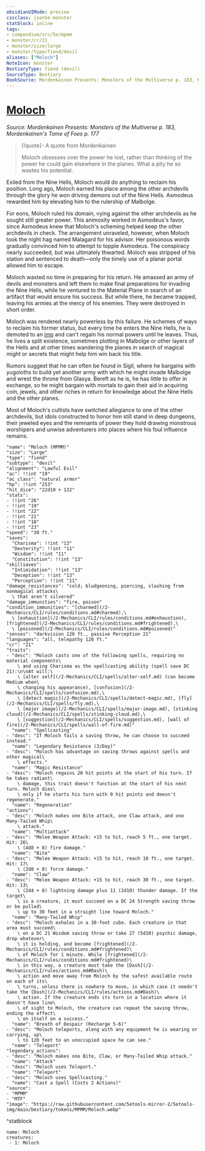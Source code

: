 ```yaml
---
obsidianUIMode: preview
cssclass: json5e-monster
statblock: inline
tags:
- compendium/src/5e/mpmm
- monster/cr/21
- monster/size/large
- monster/type/fiend/devil
aliases: ["Moloch"]
NoteIcon: monster
BestiaryType: fiend (devil)
SourceType: Bestiary
BookSource: Mordenkainen Presents: Monsters of the Multiverse p. 183, Mordenkainen's Tome of Foes p. 177
---
```

# [Moloch](2-Mechanics/CLI/bestiary/npc/moloch-mpmm.md)
*Source: Mordenkainen Presents: Monsters of the Multiverse p. 183, Mordenkainen's Tome of Foes p. 177*  

> [!quote]- A quote from Mordenkainen  
> 
> Moloch obsesses over the power he lost, rather than thinking of the power he could gain elsewhere in the planes. What a pity he so wastes his potential.

Exiled from the Nine Hells, Moloch would do anything to reclaim his position. Long ago, Moloch earned his place among the other archdevils through the glory he won driving demons out of the Nine Hells. Asmodeus rewarded him by elevating him to the rulership of Malbolge.

For eons, Moloch ruled his domain, vying against the other archdevils as he sought still greater power. This animosity worked in Asmodeus's favor, since Asmodeus knew that Moloch's scheming helped keep the other archdevils in check. The arrangement unraveled, however, when Moloch took the night hag named Malagard for his advisor. Her poisonous words gradually convinced him to attempt to topple Asmodeus. The conspiracy nearly succeeded, but was ultimately thwarted. Moloch was stripped of his station and sentenced to death—only the timely use of a planar portal allowed him to escape.

Moloch wasted no time in preparing for his return. He amassed an army of devils and monsters and left them to make final preparations for invading the Nine Hells, while he ventured to the Material Plane in search of an artifact that would ensure his success. But while there, he became trapped, leaving his armies at the mercy of his enemies. They were destroyed in short order.

Moloch was rendered nearly powerless by this failure. He schemes of ways to reclaim his former status, but every time he enters the Nine Hells, he is demoted to an [imp](/2-Mechanics/CLI/bestiary/fiend/imp.md) and can't regain his normal powers until he leaves. Thus, he lives a split existence, sometimes plotting in Malbolge or other layers of the Hells and at other times wandering the planes in search of magical might or secrets that might help him win back his title.

Rumors suggest that he can often be found in Sigil, where he bargains with yugoloths to build yet another army with which he might invade Malbolge and wrest the throne from Glasya. Bereft as he is, he has little to offer in exchange, so he might bargain with mortals to gain their aid in acquiring coin, jewels, and other riches in return for knowledge about the Nine Hells and the other planes.

Most of Moloch's cultists have switched allegiance to one of the other archdevils, but idols constructed to honor him still stand in deep dungeons, their jeweled eyes and the remnants of power they hold drawing monstrous worshipers and unwise adventurers into places where his foul influence remains.

```statblock
"name": "Moloch (MPMM)"
"size": "Large"
"type": "fiend"
"subtype": "devil"
"alignment": "Lawful Evil"
"ac": !!int "19"
"ac_class": "natural armor"
"hp": !!int "253"
"hit_dice": "22d10 + 132"
"stats":
- !!int "26"
- !!int "19"
- !!int "22"
- !!int "21"
- !!int "18"
- !!int "23"
"speed": "30 ft."
"saves":
  "Charisma": !!int "13"
  "Dexterity": !!int "11"
  "Wisdom": !!int "11"
  "Constitution": !!int "13"
"skillsaves":
  "Intimidation": !!int "13"
  "Deception": !!int "13"
  "Perception": !!int "11"
"damage_resistances": "cold; bludgeoning, piercing, slashing from nonmagical attacks\
  \ that aren't silvered"
"damage_immunities": "fire, poison"
"condition_immunities": "[charmed](/2-Mechanics/CLI/rules/conditions.md#charmed),\
  \ [exhaustion](/2-Mechanics/CLI/rules/conditions.md#exhaustion), [frightened](/2-Mechanics/CLI/rules/conditions.md#frightened),\
  \ [poisoned](/2-Mechanics/CLI/rules/conditions.md#poisoned)"
"senses": "darkvision 120 ft., passive Perception 21"
"languages": "all, telepathy 120 ft."
"cr": "21"
"traits":
- "desc": "Moloch casts one of the following spells, requiring no material components\
    \ and using Charisma as the spellcasting ability (spell save DC 21):\n\nAt will:\
    \ [alter self](/2-Mechanics/CLI/spells/alter-self.md) (can become Medium when\
    \ changing his appearance), [confusion](/2-Mechanics/CLI/spells/confusion.md),\
    \ [detect magic](/2-Mechanics/CLI/spells/detect-magic.md), [fly](/2-Mechanics/CLI/spells/fly.md),\
    \ [major image](/2-Mechanics/CLI/spells/major-image.md), [stinking cloud](/2-Mechanics/CLI/spells/stinking-cloud.md),\
    \ [suggestion](/2-Mechanics/CLI/spells/suggestion.md), [wall of fire](/2-Mechanics/CLI/spells/wall-of-fire.md)"
  "name": "Spellcasting"
- "desc": "If Moloch fails a saving throw, he can choose to succeed instead."
  "name": "Legendary Resistance (3/Day)"
- "desc": "Moloch has advantage on saving throws against spells and other magical\
    \ effects."
  "name": "Magic Resistance"
- "desc": "Moloch regains 20 hit points at the start of his turn. If he takes radiant\
    \ damage, this trait doesn't function at the start of his next turn. Moloch dies\
    \ only if he starts his turn with 0 hit points and doesn't regenerate."
  "name": "Regeneration"
"actions":
- "desc": "Moloch makes one Bite attack, one Claw attack, and one Many-Tailed Whip\
    \ attack."
  "name": "Multiattack"
- "desc": "Melee Weapon Attack: +15 to hit, reach 5 ft., one target. Hit: 26\
    \ (4d8 + 8) fire damage."
  "name": "Bite"
- "desc": "Melee Weapon Attack: +15 to hit, reach 10 ft., one target. Hit: 17\
    \ (2d8 + 8) force damage."
  "name": "Claw"
- "desc": "Melee Weapon Attack: +15 to hit, reach 30 ft., one target. Hit: 13\
    \ (2d4 + 8) lightning damage plus 11 (2d10) thunder damage. If the target\
    \ is a creature, it must succeed on a DC 24 Strength saving throw or be pulled\
    \ up to 30 feet in a straight line toward Moloch."
  "name": "Many-Tailed Whip"
- "desc": "Moloch exhales in a 30-foot cube. Each creature in that area must succeed\
    \ on a DC 21 Wisdom saving throw or take 27 (5d10) psychic damage, drop whatever\
    \ it is holding, and become [frightened](/2-Mechanics/CLI/rules/conditions.md#frightened)\
    \ of Moloch for 1 minute. While [frightened](/2-Mechanics/CLI/rules/conditions.md#frightened)\
    \ in this way, a creature must take the [Dash](/2-Mechanics/CLI/rules/actions.md#Dash)\
    \ action and move away from Moloch by the safest available route on each of its\
    \ turns, unless there is nowhere to move, in which case it needn't take the [Dash](/2-Mechanics/CLI/rules/actions.md#Dash)\
    \ action. If the creature ends its turn in a location where it doesn't have line\
    \ of sight to Moloch, the creature can repeat the saving throw, ending the effect\
    \ on itself on a success."
  "name": "Breath of Despair (Recharge 5-6)"
- "desc": "Moloch teleports, along with any equipment he is wearing or carrying, up\
    \ to 120 feet to an unoccupied space he can see."
  "name": "Teleport"
"legendary_actions":
- "desc": "Moloch makes one Bite, Claw, or Many-Tailed Whip attack."
  "name": "Attack"
- "desc": "Moloch uses Teleport."
  "name": "Teleport"
- "desc": "Moloch uses Spellcasting."
  "name": "Cast a Spell (Costs 2 Actions)"
"source":
- "MPMM"
- "MTF"
"image": "https://raw.githubusercontent.com/5etools-mirror-2/5etools-img/main/bestiary/tokens/MPMM/Moloch.webp"
```
^statblock

```encounter-table
name: Moloch
creatures:
 - 1: Moloch
```